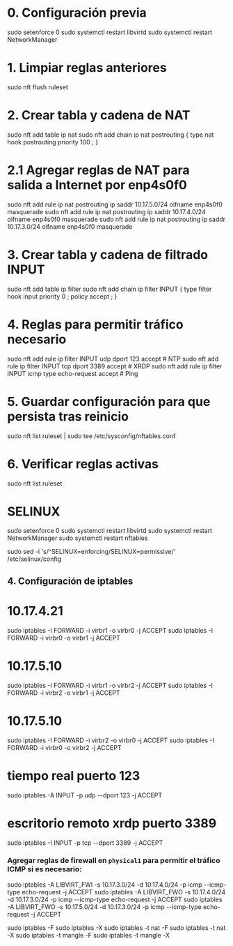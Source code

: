

# 0. Configuración previa
sudo setenforce 0
sudo systemctl restart libvirtd
sudo systemctl restart NetworkManager

# 1. Limpiar reglas anteriores
sudo nft flush ruleset

# 2. Crear tabla y cadena de NAT
sudo nft add table ip nat
sudo nft add chain ip nat postrouting { type nat hook postrouting priority 100 \; }

# 2.1 Agregar reglas de NAT para salida a Internet por enp4s0f0
sudo nft add rule ip nat postrouting ip saddr 10.17.5.0/24 oifname enp4s0f0 masquerade
sudo nft add rule ip nat postrouting ip saddr 10.17.4.0/24 oifname enp4s0f0 masquerade
sudo nft add rule ip nat postrouting ip saddr 10.17.3.0/24 oifname enp4s0f0 masquerade

# 3. Crear tabla y cadena de filtrado INPUT
sudo nft add table ip filter
sudo nft add chain ip filter INPUT { type filter hook input priority 0 \; policy accept \; }

# 4. Reglas para permitir tráfico necesario
sudo nft add rule ip filter INPUT udp dport 123 accept               # NTP
sudo nft add rule ip filter INPUT tcp dport 3389 accept              # XRDP
sudo nft add rule ip filter INPUT icmp type echo-request accept      # Ping

# 5. Guardar configuración para que persista tras reinicio
sudo nft list ruleset | sudo tee /etc/sysconfig/nftables.conf

# 6. Verificar reglas activas
sudo nft list ruleset


# SELINUX

sudo setenforce 0
sudo systemctl restart libvirtd
sudo systemctl restart NetworkManager
sudo systemctl restart nftables

sudo sed -i 's/^SELINUX=enforcing/SELINUX=permissive/' /etc/selinux/config



## 4. Configuración de iptables

# 10.17.4.21
sudo iptables -I FORWARD -i virbr1 -o virbr0 -j ACCEPT
sudo iptables -I FORWARD -i virbr0 -o virbr1 -j ACCEPT

# 10.17.5.10
sudo iptables -I FORWARD -i virbr1 -o virbr2 -j ACCEPT
sudo iptables -I FORWARD -i virbr2 -o virbr1 -j ACCEPT

# 10.17.5.10
sudo iptables -I FORWARD -i virbr2 -o virbr0 -j ACCEPT
sudo iptables -I FORWARD -i virbr0 -o virbr2 -j ACCEPT

# tiempo real puerto 123
sudo iptables -A INPUT -p udp --dport 123 -j ACCEPT

#  escritorio remoto xrdp puerto 3389
sudo iptables -I INPUT -p tcp --dport 3389 -j ACCEPT


### Agregar reglas de firewall en `physical1` para permitir el tráfico ICMP si es necesario:


sudo iptables -A LIBVIRT_FWI -s 10.17.3.0/24 -d 10.17.4.0/24 -p icmp --icmp-type echo-request -j ACCEPT
sudo iptables -A LIBVIRT_FWO -s 10.17.4.0/24 -d 10.17.3.0/24 -p icmp --icmp-type echo-request -j ACCEPT
sudo iptables -A LIBVIRT_FWO -s 10.17.5.0/24 -d 10.17.3.0/24 -p icmp --icmp-type echo-request -j ACCEPT


sudo iptables -F
sudo iptables -X
sudo iptables -t nat -F
sudo iptables -t nat -X
sudo iptables -t mangle -F
sudo iptables -t mangle -X
